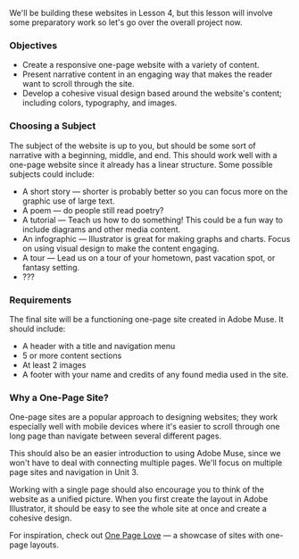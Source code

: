 We'll be building these websites in Lesson 4,  but this lesson will involve some preparatory work so let's go over the overall project now.

### Objectives

* Create a responsive one-page website with a variety of content.
* Present narrative content in an engaging way that makes the reader want to scroll through the site.
* Develop a cohesive visual design based around the website's content; including colors, typography, and images. 

### Choosing a Subject

The subject of the website is up to you, but should be some sort of narrative with a beginning, middle, and end. This should work well with a one-page website since it already has a linear structure. Some possible subjects could include:

* A short story — shorter is probably better so you can focus more on the graphic use of large text. 
* A poem — do people still read poetry? 
* A tutorial — Teach us how to do something! This could be a fun way to include diagrams and other media content. 
* An infographic — Illustrator is great for making graphs and charts. Focus on using visual design to make the content engaging. 
* A tour — Lead us on a tour of your hometown, past vacation spot, or fantasy setting. 
* ???

### Requirements

The final site will be a functioning one-page site created in Adobe Muse. It should include:

* A header with a title and navigation menu
* 5 or more content sections 
* At least 2 images 
* A footer with your name and credits of any found media used in the site. 

### Why a One-Page Site?

One-page sites are a popular approach to designing websites; they work especially well with mobile devices where it's easier to scroll through one long page than navigate between several different pages. 

This should also be an easier introduction to using Adobe Muse, since we won't have to deal with connecting multiple pages. We'll focus on multiple page sites and navigation in Unit 3. 

Working with a single page should also encourage you to think of the website as a unified picture. When you first create the layout in Adobe Illustrator, it should be easy to see the whole site at once and create a cohesive design. 

For inspiration, check out [One Page Love](https://onepagelove.com/) — a showcase of sites with one-page layouts. 



